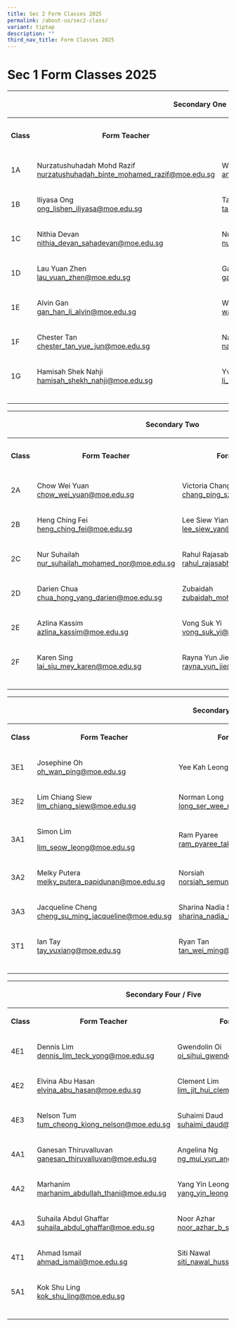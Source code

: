 ```yaml
---
title: Sec 2 Form Classes 2025
permalink: /about-us/sec2-class/
variant: tiptap
description: ""
third_nav_title: Form Classes 2025
---
```

<h1>Sec 1 Form Classes 2025</h1>
<p></p>
<table style="minWidth: 100px">
<colgroup>
<col>
<col>
<col>
<col>
</colgroup>
<tbody>
<tr>
<th rowspan="1" colspan="4">
<p>Secondary One</p>
</th>
</tr>
<tr>
<th rowspan="1" colspan="1">
<p><strong>Class</strong>
</p>
</th>
<th rowspan="1" colspan="1">
<p><strong>Form Teacher</strong>
</p>
</th>
<th rowspan="1" colspan="1">
<p><strong>Form Teacher</strong>
</p>
</th>
<th rowspan="1" colspan="1">
<p><strong>Form Teacher</strong>
</p>
</th>
</tr>
<tr>
<td rowspan="1" colspan="1">
<p>1A</p>
</td>
<td rowspan="1" colspan="1">
<p>Nurzatushuhadah Mohd Razif
<br><a href="mailto:nurzatushuhadah_binte_mohamed_razif@moe.edu.sg" rel="noopener noreferrer nofollow" target="_blank">nurzatushuhadah_binte_mohamed_razif@moe.edu.sg</a>
</p>
</td>
<td rowspan="1" colspan="1">
<p>Wennie Ang
<br><a href="mailto:ang_woon_nee_wennie@moe.edu.sg" rel="noopener noreferrer nofollow" target="_blank">ang_woon_nee_wennie@moe.edu.sg</a>&nbsp;</p>
</td>
<td rowspan="1" colspan="1">
<p>Agalya</p>
</td>
</tr>
<tr>
<td rowspan="1" colspan="1">
<p>1B</p>
</td>
<td rowspan="1" colspan="1">
<p>Iliyasa Ong
<br><a href="mailto:ong_lishen_iliyasa@moe.edu.sg" rel="noopener noreferrer nofollow" target="_blank">ong_lishen_iliyasa@moe.edu.sg</a>
</p>
</td>
<td rowspan="1" colspan="1">
<p>Tan Wen Siu
<br><a href="mailto:tan_wen_siu@moe.edu.sg" rel="noopener noreferrer nofollow" target="_blank">tan_wen_siu@moe.edu.sg</a>
</p>
<p></p>
</td>
<td rowspan="1" colspan="1">
<p></p>
</td>
</tr>
<tr>
<td rowspan="1" colspan="1">
<p>1C</p>
</td>
<td rowspan="1" colspan="1">
<p>Nithia Devan
<br><a href="mailto:nithia_devan_sahadevan@moe.edu.sg" rel="noopener noreferrer nofollow" target="_blank">nithia_devan_sahadevan@moe.edu.sg</a>
</p>
</td>
<td rowspan="1" colspan="1">
<p>Nurasyikin
<br><a href="mailto:nurasyikin_kassim@schools.gov.sg" rel="noopener noreferrer nofollow" target="_blank">nurasyikin_kassim@schools.gov.sg</a>
</p>
<p></p>
</td>
<td rowspan="1" colspan="1">
<p></p>
</td>
</tr>
<tr>
<td rowspan="1" colspan="1">
<p>1D</p>
</td>
<td rowspan="1" colspan="1">
<p>Lau Yuan Zhen
<br><a href="mailto:lau_yuan_zhen@moe.edu.sg" rel="noopener noreferrer nofollow" target="_blank">lau_yuan_zhen@moe.edu.sg</a>
</p>
<p></p>
</td>
<td rowspan="1" colspan="1">
<p>Gabriel Palai
<br><a href="mailto:gabriel_palai_anbu_nambi@moe.edu.sg" rel="noopener noreferrer nofollow" target="_blank">gabriel_palai_anbu_nambi@moe.edu.sg</a>
</p>
<p></p>
</td>
<td rowspan="1" colspan="1">
<p></p>
</td>
</tr>
<tr>
<td rowspan="1" colspan="1">
<p>1E</p>
</td>
<td rowspan="1" colspan="1">
<p>Alvin Gan
<br><a href="mailto:gan_han_li_alvin@moe.edu.sg" rel="noopener noreferrer nofollow" target="_blank">gan_han_li_alvin@moe.edu.sg</a>
</p>
<p></p>
</td>
<td rowspan="1" colspan="1">
<p>Wan Hanee
<br><a href="mailto:wan_hanee_wan_iskandar@moe.edu.sg" rel="noopener noreferrer nofollow" target="_blank">wan_hanee_wan_iskandar@moe.edu.sg</a>
</p>
<p></p>
</td>
<td rowspan="1" colspan="1">
<p></p>
</td>
</tr>
<tr>
<td rowspan="1" colspan="1">
<p>1F</p>
</td>
<td rowspan="1" colspan="1">
<p>Chester Tan
<br><a href="mailto:chester_tan_yue_jun@moe.edu.sg" rel="noopener noreferrer nofollow" target="_blank">chester_tan_yue_jun@moe.edu.sg</a>
</p>
<p></p>
</td>
<td rowspan="1" colspan="1">
<p>Naeem
<br><a href="mailto:naeem_ahamed_ali_khan@moe.edu.sg" rel="noopener noreferrer nofollow" target="_blank">naeem_ahamed_ali_khan@moe.edu.sg</a>
</p>
<p></p>
</td>
<td rowspan="1" colspan="1">
<p>Liow Min Yu</p>
</td>
</tr>
<tr>
<td rowspan="1" colspan="1">
<p>1G</p>
</td>
<td rowspan="1" colspan="1">
<p>Hamisah Shek Nahji
<br><a href="mailto:hamisah_shekh_nahji@moe.edu.sg" rel="noopener noreferrer nofollow" target="_blank">hamisah_shekh_nahji@moe.edu.sg</a>
</p>
<p></p>
</td>
<td rowspan="1" colspan="1">
<p>Yvonne Li Jiayi
<br><a href="mailto:li_jiayi_yvonne@moe.edu.sg" rel="noopener noreferrer nofollow" target="_blank">li_jiayi_yvonne@moe.edu.sg</a>
</p>
<p></p>
</td>
<td rowspan="1" colspan="1">
<p>Azri Alwi</p>
</td>
</tr>
<tr>
<td rowspan="1" colspan="1">
<p></p>
</td>
<td rowspan="1" colspan="1">
<p></p>
</td>
<td rowspan="1" colspan="1">
<p></p>
</td>
<td rowspan="1" colspan="1">
<p></p>
</td>
</tr>
</tbody>
</table>
<table style="minWidth: 100px">
<colgroup>
<col>
<col>
<col>
<col>
</colgroup>
<tbody>
<tr>
<th rowspan="1" colspan="4">
<p>Secondary Two</p>
</th>
</tr>
<tr>
<th rowspan="1" colspan="1">
<p><strong>Class</strong>
</p>
</th>
<th rowspan="1" colspan="1">
<p><strong>Form Teacher</strong>
</p>
</th>
<th rowspan="1" colspan="1">
<p><strong>Form Teacher</strong>
</p>
</th>
<th rowspan="1" colspan="1">
<p><strong>Form Teacher</strong>
</p>
</th>
</tr>
<tr>
<td rowspan="1" colspan="1">
<p>2A</p>
</td>
<td rowspan="1" colspan="1">
<p>Chow Wei Yuan
<br><a href="mailto:chow_wei_yuan@moe.edu.sg" rel="noopener noreferrer nofollow" target="_blank">chow_wei_yuan@moe.edu.sg</a>
</p>
<p></p>
</td>
<td rowspan="1" colspan="1">
<p>Victoria Chang
<br><a href="mailto:chang_ping_sze@moe.edu.sg" rel="noopener noreferrer nofollow" target="_blank">chang_ping_sze@moe.edu.sg</a>
</p>
<p></p>
</td>
<td rowspan="1" colspan="1">
<p></p>
</td>
</tr>
<tr>
<td rowspan="1" colspan="1">
<p>2B</p>
</td>
<td rowspan="1" colspan="1">
<p>Heng Ching Fei
<br><a href="mailto:heng_ching_fei@moe.edu.sg" rel="noopener noreferrer nofollow" target="_blank">heng_ching_fei@moe.edu.sg</a>
</p>
<p></p>
</td>
<td rowspan="1" colspan="1">
<p>Lee Siew Yian
<br><a href="mailto:lee_siew_yan@moe.edu.sg" rel="noopener noreferrer nofollow" target="_blank">lee_siew_yan@moe.edu.sg</a>
</p>
<p></p>
</td>
<td rowspan="1" colspan="1">
<p>Fauzana</p>
</td>
</tr>
<tr>
<td rowspan="1" colspan="1">
<p>2C</p>
</td>
<td rowspan="1" colspan="1">
<p>Nur Suhailah
<br><a href="mailto:nur_suhailah_mohamed_nor@moe.edu.sg" rel="noopener noreferrer nofollow" target="_blank">nur_suhailah_mohamed_nor@moe.edu.sg</a>
</p>
<p></p>
</td>
<td rowspan="1" colspan="1">
<p>Rahul Rajasabhai
<br><a href="mailto:rahul_rajasabhai@moe.edu.sg" rel="noopener noreferrer nofollow" target="_blank">rahul_rajasabhai@moe.edu.sg</a>
</p>
<p></p>
</td>
<td rowspan="1" colspan="1">
<p></p>
</td>
</tr>
<tr>
<td rowspan="1" colspan="1">
<p>2D</p>
</td>
<td rowspan="1" colspan="1">
<p>Darien Chua
<br><a href="mailto:chua_hong_yang_darien@moe.edu.sg" rel="noopener noreferrer nofollow" target="_blank">chua_hong_yang_darien@moe.edu.sg</a>
</p>
<p></p>
</td>
<td rowspan="1" colspan="1">
<p>Zubaidah
<br><a href="mailto:zubaidah_mohd_noor@moe.edu.sg" rel="noopener noreferrer nofollow" target="_blank">zubaidah_mohd_noor@moe.edu.sg</a>
</p>
<p></p>
</td>
<td rowspan="1" colspan="1">
<p></p>
</td>
</tr>
<tr>
<td rowspan="1" colspan="1">
<p>2E</p>
</td>
<td rowspan="1" colspan="1">
<p>Azlina Kassim
<br><a href="mailto:azlina_kassim@moe.edu.sg" rel="noopener noreferrer nofollow" target="_blank">azlina_kassim@moe.edu.sg</a>
</p>
<p></p>
</td>
<td rowspan="1" colspan="1">
<p>Vong Suk Yi
<br><a href="mailto:vong_suk_yi@moe.edu.sg" rel="noopener noreferrer nofollow" target="_blank">vong_suk_yi@moe.edu.sg</a>
</p>
<p></p>
</td>
<td rowspan="1" colspan="1">
<p></p>
</td>
</tr>
<tr>
<td rowspan="1" colspan="1">
<p>2F</p>
</td>
<td rowspan="1" colspan="1">
<p>Karen Sing
<br><a href="mailto:lai_siu_mey_karen@moe.edu.sg" rel="noopener noreferrer nofollow" target="_blank">lai_siu_mey_karen@moe.edu.sg</a>
</p>
<p></p>
</td>
<td rowspan="1" colspan="1">
<p>Rayna Yun Jie
<br><a href="mailto:rayna_yun_jie@moe.edu.sg" rel="noopener noreferrer nofollow" target="_blank">rayna_yun_jie@moe.edu.sg</a>
</p>
<p></p>
</td>
<td rowspan="1" colspan="1">
<p></p>
</td>
</tr>
<tr>
<td rowspan="1" colspan="1">
<p></p>
</td>
<td rowspan="1" colspan="1">
<p></p>
</td>
<td rowspan="1" colspan="1">
<p></p>
</td>
<td rowspan="1" colspan="1">
<p></p>
</td>
</tr>
</tbody>
</table>
<p></p>
<table style="minWidth: 100px">
<colgroup>
<col>
<col>
<col>
<col>
</colgroup>
<tbody>
<tr>
<th rowspan="1" colspan="4">
<p>Secondary Three</p>
</th>
</tr>
<tr>
<th rowspan="1" colspan="1">
<p><strong>Class</strong>
</p>
</th>
<th rowspan="1" colspan="1">
<p><strong>Form Teacher</strong>
</p>
</th>
<th rowspan="1" colspan="1">
<p><strong>Form Teacher</strong>
</p>
</th>
<th rowspan="1" colspan="1">
<p><strong>Form Teacher</strong>
</p>
</th>
</tr>
<tr>
<td rowspan="1" colspan="1">
<p>3E1</p>
</td>
<td rowspan="1" colspan="1">
<p>Josephine Oh
<br><a href="mailto:oh_wan_ping@moe.edu.sg" rel="noopener noreferrer nofollow" target="_blank">oh_wan_ping@moe.edu.sg</a>
</p>
<p></p>
</td>
<td rowspan="1" colspan="1">
<p>Yee Kah Leong</p>
</td>
<td rowspan="1" colspan="1">
<p></p>
</td>
</tr>
<tr>
<td rowspan="1" colspan="1">
<p>3E2</p>
</td>
<td rowspan="1" colspan="1">
<p>Lim Chiang Siew
<br><a href="mailto:lim_chiang_siew@moe.edu.sg" rel="noopener noreferrer nofollow" target="_blank">lim_chiang_siew@moe.edu.sg</a>
</p>
<p></p>
</td>
<td rowspan="1" colspan="1">
<p>Norman Long
<br><a href="mailto:long_ser_wee_norman@moe.edu.sg" rel="noopener noreferrer nofollow" target="_blank">long_ser_wee_norman@moe.edu.sg</a>
</p>
<p></p>
</td>
<td rowspan="1" colspan="1">
<p></p>
</td>
</tr>
<tr>
<td rowspan="1" colspan="1">
<p>3A1</p>
</td>
<td rowspan="1" colspan="1">
<p>Simon Lim</p>
<p><a href="mailto:lim_seow_leong@moe.edu.sg" rel="noopener noreferrer nofollow" target="_blank">lim_seow_leong@moe.edu.sg</a>
</p>
<p></p>
</td>
<td rowspan="1" colspan="1">
<p>Ram Pyaree
<br><a href="mailto:ram_pyaree_taker_singh@moe.edu.sg" rel="noopener noreferrer nofollow" target="_blank">ram_pyaree_taker_singh@moe.edu.sg</a>
</p>
</td>
<td rowspan="1" colspan="1">
<p>Christina Chew
<br><a href="mailto:chew\_pei_jun_christina@moe.edu.sg" rel="noopener noreferrer nofollow" target="_blank">chew_pei_jun_christina@moe.edu.sg</a>
</p>
<p></p>
</td>
</tr>
<tr>
<td rowspan="1" colspan="1">
<p>3A2</p>
</td>
<td rowspan="1" colspan="1">
<p>Melky Putera
<br><a href="mailto:melky_putera_papidunan@moe.edu.sg" rel="noopener noreferrer nofollow" target="_blank">melky_putera_papidunan@moe.edu.sg</a>
</p>
<p></p>
</td>
<td rowspan="1" colspan="1">
<p>Norsiah
<br><a href="mailto:norsiah_semuni@moe.edu.sg" rel="noopener noreferrer nofollow" target="_blank">norsiah_semuni@moe.edu.sg</a>
</p>
<p></p>
</td>
<td rowspan="1" colspan="1">
<p></p>
</td>
</tr>
<tr>
<td rowspan="1" colspan="1">
<p>3A3</p>
</td>
<td rowspan="1" colspan="1">
<p>Jacqueline Cheng
<br><a href="mailto:cheng_su_ming_jacqueline@moe.edu.sg" rel="noopener noreferrer nofollow" target="_blank">cheng_su_ming_jacqueline@moe.edu.sg</a>
</p>
<p></p>
</td>
<td rowspan="1" colspan="1">
<p>Sharina Nadia Suleiman
<br><a href="mailto:sharina_nadia_suleiman@moe.edu.sg" rel="noopener noreferrer nofollow" target="_blank">sharina_nadia_suleiman@moe.edu.sg</a>
</p>
<p></p>
</td>
<td rowspan="1" colspan="1">
<p></p>
</td>
</tr>
<tr>
<td rowspan="1" colspan="1">
<p>3T1</p>
</td>
<td rowspan="1" colspan="1">
<p>Ian Tay
<br><a href="mailto:tay_yuxiang@moe.edu.sg" rel="noopener noreferrer nofollow" target="_blank">tay_yuxiang@moe.edu.sg</a>
</p>
<p></p>
</td>
<td rowspan="1" colspan="1">
<p>Ryan Tan
<br><a href="mailto:tan_wei_ming@moe.edu.sg" rel="noopener noreferrer nofollow" target="_blank">tan_wei_ming@moe.edu.sg</a>
</p>
<p></p>
</td>
<td rowspan="1" colspan="1">
<p></p>
</td>
</tr>
<tr>
<td rowspan="1" colspan="1">
<p></p>
</td>
<td rowspan="1" colspan="1">
<p></p>
</td>
<td rowspan="1" colspan="1">
<p></p>
</td>
<td rowspan="1" colspan="1">
<p></p>
</td>
</tr>
</tbody>
</table>
<table style="minWidth: 100px">
<colgroup>
<col>
<col>
<col>
<col>
</colgroup>
<tbody>
<tr>
<th rowspan="1" colspan="4">
<p>Secondary Four / Five</p>
</th>
</tr>
<tr>
<th rowspan="1" colspan="1">
<p><strong>Class</strong>
</p>
</th>
<th rowspan="1" colspan="1">
<p><strong>Form Teacher</strong>
</p>
</th>
<th rowspan="1" colspan="1">
<p><strong>Form Teacher</strong>
</p>
</th>
<th rowspan="1" colspan="1">
<p></p>
</th>
</tr>
<tr>
<td rowspan="1" colspan="1">
<p>4E1</p>
</td>
<td rowspan="1" colspan="1">
<p>Dennis Lim
<br><a href="mailto:dennis_lim_teck_yong@moe.edu.sg" rel="noopener noreferrer nofollow" target="_blank">dennis_lim_teck_yong@moe.edu.sg</a>
</p>
<p></p>
</td>
<td rowspan="1" colspan="1">
<p>Gwendolin Oi
<br><a href="mailto:oi_sihui_gwendolin@moe.edu.sg" rel="noopener noreferrer nofollow" target="_blank">oi_sihui_gwendolin@moe.edu.sg</a>
</p>
<p></p>
</td>
<td rowspan="1" colspan="1">
<p></p>
</td>
</tr>
<tr>
<td rowspan="1" colspan="1">
<p>4E2</p>
</td>
<td rowspan="1" colspan="1">
<p>Elvina Abu Hasan
<br><a href="mailto:elvina_abu_hasan@moe.edu.sg" rel="noopener noreferrer nofollow" target="_blank">elvina_abu_hasan@moe.edu.sg</a>
</p>
<p></p>
</td>
<td rowspan="1" colspan="1">
<p>Clement Lim
<br><a href="mailto:lim_jit_hui_clement@moe.edu.sg" rel="noopener noreferrer nofollow" target="_blank">lim_jit_hui_clement@moe.edu.sg</a>
</p>
<p></p>
</td>
<td rowspan="1" colspan="1">
<p></p>
<p></p>
</td>
</tr>
<tr>
<td rowspan="1" colspan="1">
<p>4E3</p>
</td>
<td rowspan="1" colspan="1">
<p>Nelson Tum
<br><a href="mailto:tum_cheong_kiong_nelson@moe.edu.sg" rel="noopener noreferrer nofollow" target="_blank">tum_cheong_kiong_nelson@moe.edu.sg</a>
</p>
<p></p>
</td>
<td rowspan="1" colspan="1">
<p>Suhaimi Daud
<br><a href="mailto:suhaimi_daud@moe.edu.sg" rel="noopener noreferrer nofollow" target="_blank">suhaimi_daud@moe.edu.sg</a>
</p>
<p></p>
</td>
<td rowspan="1" colspan="1">
<p></p>
</td>
</tr>
<tr>
<td rowspan="1" colspan="1">
<p>4A1</p>
</td>
<td rowspan="1" colspan="1">
<p>Ganesan Thiruvalluvan
<br><a href="mailto:ganesan_thiruvalluvan@moe.edu.sg" rel="noopener noreferrer nofollow" target="_blank">ganesan_thiruvalluvan@moe.edu.sg</a>
</p>
<p></p>
</td>
<td rowspan="1" colspan="1">
<p>Angelina Ng
<br><a href="mailto:ng_mui_yun_angelina@moe.edu.sg" rel="noopener noreferrer nofollow" target="_blank">ng_mui_yun_angelina@moe.edu.sg</a>
</p>
<p></p>
</td>
<td rowspan="1" colspan="1">
<p></p>
</td>
</tr>
<tr>
<td rowspan="1" colspan="1">
<p>4A2</p>
</td>
<td rowspan="1" colspan="1">
<p>Marhanim
<br><a href="mailto:marhanim_abdullah_thani@moe.edu.sg" rel="noopener noreferrer nofollow" target="_blank">marhanim_abdullah_thani@moe.edu.sg</a>
</p>
<p></p>
</td>
<td rowspan="1" colspan="1">
<p>Yang Yin Leong
<br><a href="mailto:yang_yin_leong@moe.edu.sg" rel="noopener noreferrer nofollow" target="_blank">yang_yin_leong@moe.edu.sg</a>
</p>
<p></p>
</td>
<td rowspan="1" colspan="1">
<p></p>
</td>
</tr>
<tr>
<td rowspan="1" colspan="1">
<p>4A3</p>
</td>
<td rowspan="1" colspan="1">
<p>Suhaila Abdul Ghaffar
<br><a href="mailto:suhaila_abdul_ghaffar@moe.edu.sg" rel="noopener noreferrer nofollow" target="_blank">suhaila_abdul_ghaffar@moe.edu.sg</a>
</p>
<p></p>
</td>
<td rowspan="1" colspan="1">
<p>Noor Azhar
<br><a href="mailto:noor_azhar_b_sarman@moe.edu.sg" rel="noopener noreferrer nofollow" target="_blank">noor_azhar_b_sarman@moe.edu.sg</a>
</p>
<p></p>
</td>
<td rowspan="1" colspan="1">
<p></p>
</td>
</tr>
<tr>
<td rowspan="1" colspan="1">
<p>4T1</p>
</td>
<td rowspan="1" colspan="1">
<p>Ahmad Ismail
<br><a href="mailto:ahmad_ismail@moe.edu.sg" rel="noopener noreferrer nofollow" target="_blank">ahmad_ismail@moe.edu.sg</a>
</p>
<p></p>
</td>
<td rowspan="1" colspan="1">
<p>Siti Nawal
<br><a href="mailto:siti_nawal_hussein_mattar@moe.edu.sg" rel="noopener noreferrer nofollow" target="_blank">siti_nawal_hussein_mattar@moe.edu.sg</a>
</p>
<p></p>
</td>
<td rowspan="1" colspan="1">
<p></p>
</td>
</tr>
<tr>
<td rowspan="1" colspan="1">
<p>5A1</p>
</td>
<td rowspan="1" colspan="1">
<p>Kok Shu Ling
<br><a href="mailto:kok_shu_ling@moe.edu.sg" rel="noopener noreferrer nofollow" target="_blank">kok_shu_ling@moe.edu.sg</a>
</p>
<p></p>
</td>
<td rowspan="1" colspan="1">
<p></p>
</td>
<td rowspan="1" colspan="1">
<p></p>
</td>
</tr>
<tr>
<td rowspan="1" colspan="1">
<p></p>
</td>
<td rowspan="1" colspan="1">
<p></p>
</td>
<td rowspan="1" colspan="1">
<p></p>
</td>
<td rowspan="1" colspan="1">
<p></p>
</td>
</tr>
</tbody>
</table>
<p></p>